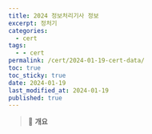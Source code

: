 ```yaml
---
title: 2024 정보처리기사 정보
excerpt: 정처기
categories:
  - cert
tags:
  - - cert
permalink: /cert/2024-01-19-cert-data/
toc: true
toc_sticky: true
date: 2024-01-19
last_modified_at: 2024-01-19
published: true
---
```


> 🌷 **개요**
